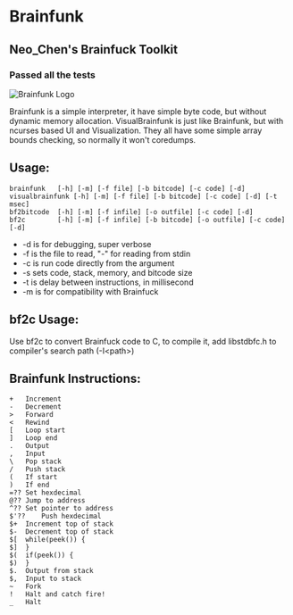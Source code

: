 # Brainfunk
## Neo_Chen's Brainfuck Toolkit
### Passed all the tests

![Brainfunk Logo](https://gitlab.com/Neo_Chen/Brainfunk/raw/master/Logo/Logo256px.png "Yes, this is our logo")

Brainfunk is a simple interpreter, it have simple byte code,
but without dynamic memory allocation. VisualBrainfunk is just
like Brainfunk, but with ncurses based UI and Visualization.
They all have some simple array bounds checking, so normally it won't coredumps.

## Usage:
	brainfunk	[-h] [-m] [-f file] [-b bitcode] [-c code] [-d]
	visualbrainfunk	[-h] [-m] [-f file] [-b bitcode] [-c code] [-d] [-t msec]
	bf2bitcode	[-h] [-m] [-f infile] [-o outfile] [-c code] [-d]
	bf2c		[-h] [-m] [-f infile] [-b bitcode] [-o outfile] [-c code] [-d]

* -d is for debugging, super verbose
* -f is the file to read, "-" for reading from stdin
* -c is run code directly from the argument
* -s sets code, stack, memory, and bitcode size
* -t is delay between instructions, in millisecond
* -m is for compatibility with Brainfuck


## bf2c Usage:
Use bf2c to convert Brainfuck code to C, to compile it, add libstdbfc.h to compiler's search path (-I\<path\>)

## Brainfunk Instructions:
	+	Increment
	-	Decrement
	>	Forward
	<	Rewind
	[	Loop start
	]	Loop end
	.	Output
	,	Input
	\	Pop stack
	/	Push stack
	(	If start
	)	If end
	=??	Set hexdecimal
	@??	Jump to address
	^??	Set pointer to address
	$'??	Push hexdecimal
	$+	Increment top of stack
	$-	Decrement top of stack
	$[	while(peek()) {
	$]	}
	$(	if(peek()) {
	$)	}
	$.	Output from stack
	$,	Input to stack
	~	Fork
	!	Halt and catch fire!
	_	Halt
